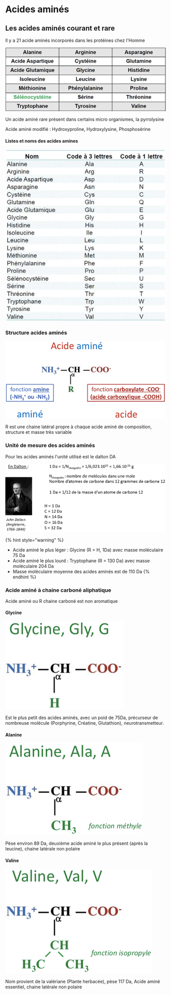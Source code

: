 # Acides aminés

## Les acides aminés courant et rare

Il y a 21 acide aminés incorporés dans les protéines chez l'Homme

![](../.gitbook/assets/liste_acide_amines.png)

Un acide aminé rare présent dans certains micro organismes, la pyrrolysine

Acide aminé modifié : Hydroxyproline, Hydroxylysine, Phosphosérine

#### Listes et noms des acides amines

![](../.gitbook/assets/noms_denomination_acides_amines.png)

### Structure acides aminés

![](../.gitbook/assets/contruction_aices_amines.png)

R est une chaine latéral propre à chaque acide aminé de composition, structure et masse très variable

### Unité de mesure des acides aminés

Pour les acides aminés l'unité utilisé est le dalton DA

![](../.gitbook/assets/le_dalton_unite_mesure.png)

{% hint style="warning" %}
* Acide aminé le plus léger : Glycine \(R = H, 1Da\) avec masse moléculaire 75 Da
* Acide aminé le plus lourd : Tryptophane \(R = 130 Da\) avec masse moléculaire 204 Da
* Masse moléculaire moyenne des acides aminés est de 110 Da
{% endhint %}

### Acide aminé à chaine carboné aliphatique

Acide aminé ou R chaine carboné est non aromatique

#### Glycine

![](../.gitbook/assets/glycine.png)

Est le plus petit des acides aminés, avec un poid de 75Da, précurseur de nombreuse molécule \(Porphyrine, Créatine, Glutathion\), neurotransmetteur.

#### Alanine

![](../.gitbook/assets/alanine.png)

Pèse environ 89 Da, deuxième acide aminé le plus présent \(après la leucine\), chaine latérale non polaire

#### Valine

![](../.gitbook/assets/valine.png)

Nom provient de la valériane \(Plante herbacée\), pèse 117 Da, Acide aminé essentiel, chaine latérale non polaire

